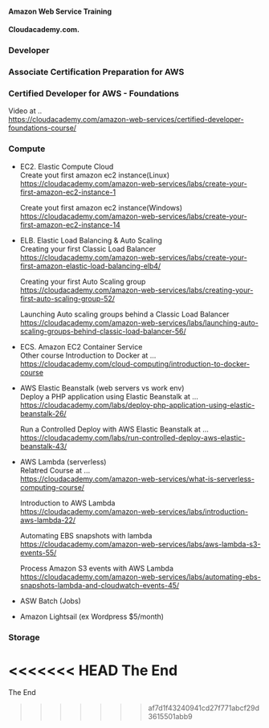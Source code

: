 #### Amazon Web Service Training
#### Cloudacademy.com. 

### Developer  
### Associate Certification Preparation for AWS  

### Certified Developer for AWS - Foundations


Video at ..  
https://cloudacademy.com/amazon-web-services/certified-developer-foundations-course/



### Compute

* EC2. Elastic Compute Cloud  
  Create yout first amazon ec2 instance(Linux)  
  https://cloudacademy.com/amazon-web-services/labs/create-your-first-amazon-ec2-instance-1  

  Create yout first amazon ec2 instance(Windows)  
  https://cloudacademy.com/amazon-web-services/labs/create-your-first-amazon-ec2-instance-14  

* ELB. Elastic Load Balancing & Auto Scaling  
  Creating your first Classic Load Balancer  
  https://cloudacademy.com/amazon-web-services/labs/create-your-first-amazon-elastic-load-balancing-elb4/  

  Creating your first Auto Scaling group  
  https://cloudacademy.com/amazon-web-services/labs/creating-your-first-auto-scaling-group-52/  

  Launching Auto scaling groups behind a Classic Load Balancer  
  https://cloudacademy.com/amazon-web-services/labs/launching-auto-scaling-groups-behind-classic-load-balancer-56/  

* ECS. Amazon EC2 Container Service  
  Other course Introduction to Docker at ...  
  https://cloudacademy.com/cloud-computing/introduction-to-docker-course  

* AWS Elastic Beanstalk (web servers vs work env)  
  Deploy a PHP application using Elastic Beanstalk at ...  
  https://cloudacademy.com/labs/deploy-php-application-using-elastic-beanstalk-26/  

  Run a Controlled Deploy with AWS Elastic Beanstalk at ...  
  https://cloudacademy.com/labs/run-controlled-deploy-aws-elastic-beanstalk-43/  

* AWS Lambda (serverless)  
  Relatred Course at ...  
  https://cloudacademy.com/amazon-web-services/what-is-serverless-computing-course/  

  Introduction to AWS Lambda  
  https://cloudacademy.com/amazon-web-services/labs/introduction-aws-lambda-22/  

  Automating EBS snapshots with lambda  
  https://cloudacademy.com/amazon-web-services/labs/aws-lambda-s3-events-55/  

  Process Amazon S3 events with AWS Lambda  
  https://cloudacademy.com/amazon-web-services/labs/automating-ebs-snapshots-lambda-and-cloudwatch-events-45/  

* ASW Batch (Jobs)

* Amazon Lightsail (ex Wordpress $5/month)


### Storage

<<<<<<< HEAD
The End
=======
The End
>>>>>>> af7d1f43240941cd27f771abcf29d3615501abb9
